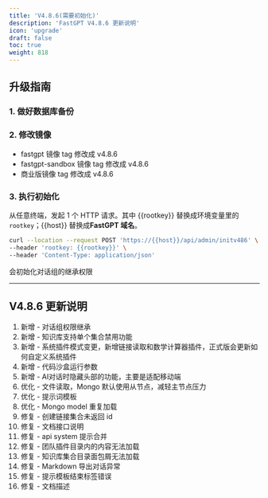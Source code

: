 ```yaml
---
title: 'V4.8.6(需要初始化)'
description: 'FastGPT V4.8.6 更新说明'
icon: 'upgrade'
draft: false
toc: true
weight: 818
---
```


## 升级指南

### 1. 做好数据库备份

### 2. 修改镜像

- fastgpt 镜像 tag 修改成 v4.8.6
- fastgpt-sandbox 镜像 tag 修改成 v4.8.6
- 商业版镜像 tag 修改成 v4.8.6

### 3. 执行初始化

从任意终端，发起 1 个 HTTP 请求。其中 {{rootkey}} 替换成环境变量里的 `rootkey`；{{host}} 替换成**FastGPT 域名**。

```bash
curl --location --request POST 'https://{{host}}/api/admin/initv486' \
--header 'rootkey: {{rootkey}}' \
--header 'Content-Type: application/json'
```

会初始化对话组的继承权限

-------

## V4.8.6 更新说明

1. 新增 - 对话组权限继承 
2. 新增 - 知识库支持单个集合禁用功能 
3. 新增 - 系统插件模式变更，新增链接读取和数学计算器插件，正式版会更新如何自定义系统插件 
4. 新增 - 代码沙盒运行参数 
5. 新增 - AI对话时隐藏头部的功能，主要是适配移动端 
6. 优化 - 文件读取，Mongo 默认使用从节点，减轻主节点压力 
7. 优化 - 提示词模板 
8. 优化 - Mongo model 重复加载 
9. 修复 - 创建链接集合未返回 id 
10. 修复 - 文档接口说明 
11. 修复 - api system 提示合并
12. 修复 - 团队插件目录内的内容无法加载 
13. 修复 - 知识库集合目录面包屑无法加载 
14. 修复 - Markdown 导出对话异常 
15. 修复 -  提示模板结束标签错误
16. 修复 - 文档描述
